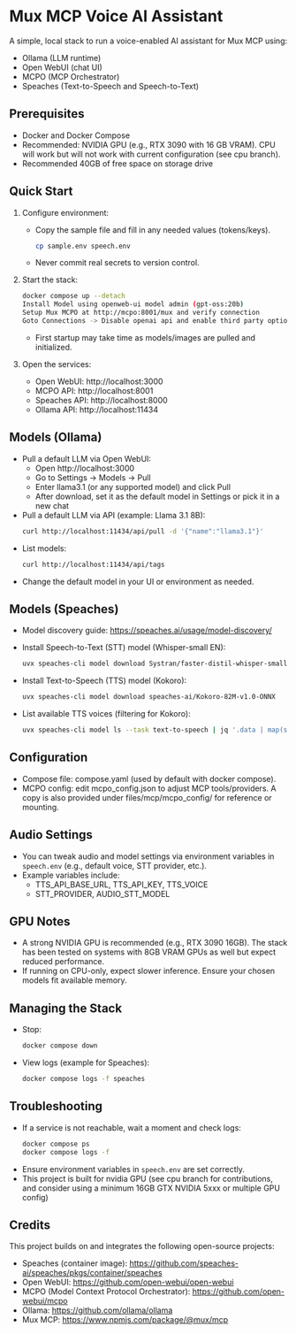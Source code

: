 # Mux MCP Voice AI Assistant

A simple, local stack to run a voice-enabled AI assistant for Mux MCP using:
- Ollama (LLM runtime)
- Open WebUI (chat UI)
- MCPO (MCP Orchestrator)
- Speaches (Text-to-Speech and Speech-to-Text)

## Prerequisites
- Docker and Docker Compose
- Recommended: NVIDIA GPU (e.g., RTX 3090 with 16 GB VRAM). CPU will work but will not work with current configuration (see cpu branch).
- Recommended 40GB of free space on storage drive

## Quick Start
1) Configure environment:
   - Copy the sample file and fill in any needed values (tokens/keys).
     ```bash
     cp sample.env speech.env
     ```
   - Never commit real secrets to version control.

2) Start the stack:
   ```bash
   docker compose up --detach
   Install Model using openweb-ui model admin (gpt-oss:20b)
   Setup Mux MCPO at http://mcpo:8001/mux and verify connection
   Goto Connections -> Disable openai api and enable third party option
   ```
   - First startup may take time as models/images are pulled and initialized.

3) Open the services:
   - Open WebUI: http://localhost:3000
   - MCPO API: http://localhost:8001
   - Speaches API: http://localhost:8000
   - Ollama API: http://localhost:11434

## Models (Ollama)
- Pull a default LLM via Open WebUI:
  - Open http://localhost:3000
  - Go to Settings -> Models -> Pull
  - Enter llama3.1 (or any supported model) and click Pull
  - After download, set it as the default model in Settings or pick it in a new chat
- Pull a default LLM via API (example: Llama 3.1 8B):
  ```bash
  curl http://localhost:11434/api/pull -d '{"name":"llama3.1"}'
  ```
- List models:
  ```bash
  curl http://localhost:11434/api/tags
  ```
- Change the default model in your UI or environment as needed.

## Models (Speaches)
- Model discovery guide:
  https://speaches.ai/usage/model-discovery/

- Install Speech-to-Text (STT) model (Whisper-small EN):
  ```bash
  uvx speaches-cli model download Systran/faster-distil-whisper-small.en
  ```

- Install Text-to-Speech (TTS) model (Kokoro):
  ```bash
  uvx speaches-cli model download speaches-ai/Kokoro-82M-v1.0-ONNX
  ```

- List available TTS voices (filtering for Kokoro):
  ```bash
  uvx speaches-cli model ls --task text-to-speech | jq '.data | map(select(.id == "speaches-ai/Kokoro-82M-v1.0-ONNX"))'
  ```

## Configuration
- Compose file: compose.yaml (used by default with docker compose).
- MCPO config: edit mcpo_config.json to adjust MCP tools/providers. A copy is also provided under files/mcp/mcpo_config/ for reference or mounting.

## Audio Settings
- You can tweak audio and model settings via environment variables in `speech.env` (e.g., default voice, STT provider, etc.).
- Example variables include:
  - TTS_API_BASE_URL, TTS_API_KEY, TTS_VOICE
  - STT_PROVIDER, AUDIO_STT_MODEL

## GPU Notes
- A strong NVIDIA GPU is recommended (e.g., RTX 3090 16GB). The stack has been tested on systems with 8GB VRAM GPUs as well but expect reduced performance.
- If running on CPU-only, expect slower inference. Ensure your chosen models fit available memory.

## Managing the Stack
- Stop:
  ```bash
  docker compose down
  ```
- View logs (example for Speaches):
  ```bash
  docker compose logs -f speaches
  ```

## Troubleshooting
- If a service is not reachable, wait a moment and check logs:
  ```bash
  docker compose ps
  docker compose logs -f
  ```
- Ensure environment variables in `speech.env` are set correctly.
- This project is built for nvidia GPU (see cpu branch for contributions, and consider using a minimum 16GB GTX NVIDIA 5xxx or multiple GPU config)

## Credits
This project builds on and integrates the following open-source projects:
- Speaches (container image): https://github.com/speaches-ai/speaches/pkgs/container/speaches
- Open WebUI: https://github.com/open-webui/open-webui
- MCPO (Model Context Protocol Orchestrator): https://github.com/open-webui/mcpo
- Ollama: https://github.com/ollama/ollama
- Mux MCP: https://www.npmjs.com/package/@mux/mcp
